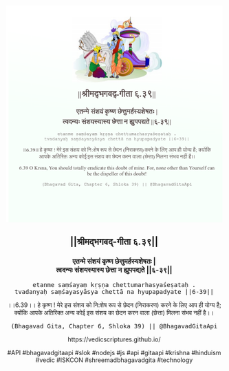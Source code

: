 <img src="../../asset/BG_6_39.png"/>
<center><h2>||श्रीमद्‍भगवद्‍-गीता ६.३९||</h2>
<h3>एतन्मे संशयं कृष्ण छेत्तुमर्हस्यशेषतः |<br/>त्वदन्यः संशयस्यास्य छेत्ता न ह्युपपद्यते ||६-३९||</h3>
<pre>etanme saṃśayaṃ kṛṣṇa chettumarhasyaśeṣataḥ .<br/>tvadanyaḥ saṃśayasyāsya chettā na hyupapadyate ||6-39||</pre>
<p>।।6.39।। हे कृष्ण ! मेरे इस संशय को नि:शेष रूप से छेदन (निराकरण) करने के लिए आप ही योग्य है; क्योंकि आपके अतिरिक्त अन्य कोई इस संशय का छेदन करन वाला (छेत्ता) मिलना संभव नहीं है।।</p>
<pre>(Bhagavad Gita, Chapter 6, Shloka 39) || @BhagavadGitaApi</pre><p>https://vedicscriptures.github.io/</p><p>#API #bhagavadgitaapi #slok #nodejs #js #api #gitaapi #krishna #hinduism #vedic #ISKCON #shreemadbhagavadgita #technology</p></center>